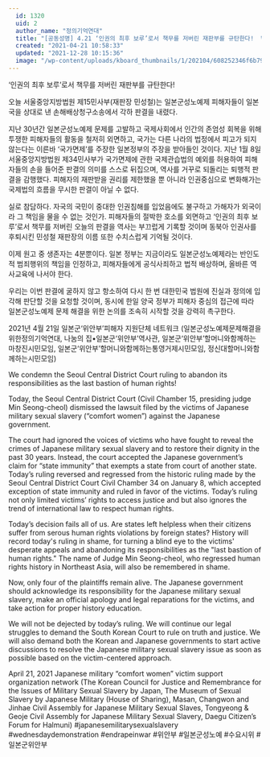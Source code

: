 ```yaml
---
  id: 1320
  uid: 2
  author_name: "정의기억연대"
  title: "[공동성명] 4.21 ‘인권의 최후 보루’로서 책무를 저버린 재판부를 규탄한다!  We condemn the Seoul Central District Court ruling"
  created: "2021-04-21 10:58:33"
  updated: "2021-12-28 10:15:36"
  image: "/wp-content/uploads/kboard_thumbnails/1/202104/608252346f6b79339927.png"
---
```

‘인권의 최후 보루’로서 책무를 저버린 재판부를 규탄한다! 

오늘 서울중앙지방법원 제15민사부(재판장 민성철)는 일본군성노예제 피해자들이 일본국을 상대로 낸 손해배상청구소송에서 각하 판결을 내렸다.

지난 30년간 일본군성노예제 문제를 고발하고 국제사회에서 인간의 존엄성 회복을 위해 투쟁한 피해자들의 활동을 철저히 외면하고, 국가는 다른 나라의 법정에서 피고가 되지 않는다는 이른바 ‘국가면제’를 주장한 일본정부의 주장을 받아들인 것이다. 지난 1월 8일 서울중앙지방법원 제34민사부가 국가면제에 관한 국제관습법의 예외를 허용하여 피해자들의 손을 들어준 판결의 의미를 스스로 뒤집으며, 역사를 거꾸로 되돌리는 퇴행적 판결을 감행했다. 피해자의 재판받을 권리를 제한했을 뿐 아니라 인권중심으로 변화해가는 국제법의 흐름을 무시한 판결이 아닐 수 없다. 

실로 참담하다. 자국의 국민이 중대한 인권침해를 입었음에도 불구하고 가해자가 외국이라 그 책임을 물을 수 없는 것인가. 피해자들의 절박한 호소를 외면하고 ‘인권의 최후 보루’로서 책무를 저버린 오늘의 판결을 역사는 부끄럽게 기록할 것이며 동북아 인권사를 후퇴시킨 민성철 재판장의 이름 또한 수치스럽게 기억될 것이다.

이제 원고 중 생존자는 4분뿐이다. 일본 정부는 지금이라도 일본군성노예제라는 반인도적 범죄행위의 책임을 인정하고, 피해자들에게 공식사죄하고 법적 배상하며, 올바른 역사교육에 나서야 한다. 

우리는 이번 판결에 굴하지 않고 항소하여 다시 한 번 대한민국 법원에 진실과 정의에 입각해 판단할 것을 요청할 것이며, 동시에 한일 양국 정부가 피해자 중심의 접근에 따라 일본군성노예제 문제 해결을 위한 논의를 조속히 시작할 것을 강력히 촉구한다. 

2021년 4월 21일
일본군‘위안부’피해자 지원단체 네트워크
(일본군성노예제문제해결을위한정의기억연대, 나눔의 집•일본군‘위안부’역사관, 일본군‘위안부’할머니와함께하는마창진시민모임, 일본군‘위안부’할머니와함께하는통영거제시민모임, 정신대할머니와함께하는시민모임)


We condemn the Seoul Central District Court ruling to abandon its responsibilities as the last bastion of human rights!

Today, the Seoul Central District Court (Civil Chamber 15, presiding judge Min Seong-cheol) dismissed the lawsuit filed by the victims of Japanese military sexual slavery (“comfort women”) against the Japanese government.

The court had ignored the voices of victims who have fought to reveal the crimes of Japanese military sexual slavery and to restore their dignity in the past 30 years. Instead, the court accepted the Japanese government’s claim for “state immunity” that exempts a state from court of another state. Today’s ruling reversed and regressed from the historic ruling made by the Seoul Central District Court Civil Chamber 34 on January 8, which accepted exception of state immunity and ruled in favor of the victims. Today’s ruling not only limited victims’ rights to access justice and but also ignores the trend of international law to respect human rights.

Today’s decision fails all of us. Are states left helpless when their citizens suffer from serous human rights violations by foreign states? History will record today's ruling in shame, for turning a blind eye to the victims' desperate appeals and abandoning its responsibilities as the "last bastion of human rights." The name of Judge Min Seong-cheol, who regressed human rights history in Northeast Asia, will also be remembered in shame.

Now, only four of the plaintiffs remain alive. The Japanese government should acknowledge its responsibility for the Japanese military sexual slavery, make an official apology and legal reparations for the victims, and take action for proper history education.

We will not be dejected by today’s ruling. We will continue our legal struggles to demand the South Korean Court to rule on truth and justice. We will also demand both the Korean and Japanese governments to start active discussions to resolve the Japanese military sexual slavery issue as soon as possible based on the victim-centered approach.

April 21, 2021
Japanese military “comfort women” victim support organization network
(The Korean Council for Justice and Remembrance for the Issues of Military Sexual Slavery by Japan,
The Museum of Sexual Slavery by Japanese Military (House of Sharing),
Masan, Changwon and Jinhae Civil Assembly for Japanese Military Sexual Slaves,
Tongyeong & Geoje Civil Assembly for Japanese Military Sexual Slavery,
Daegu Citizen’s Forum for Halmuni)
#japanesemilitarysexualslavery #wednesdaydemonstration #endrapeinwar #위안부 #일본군성노예 #수요시위 #일본군위안부